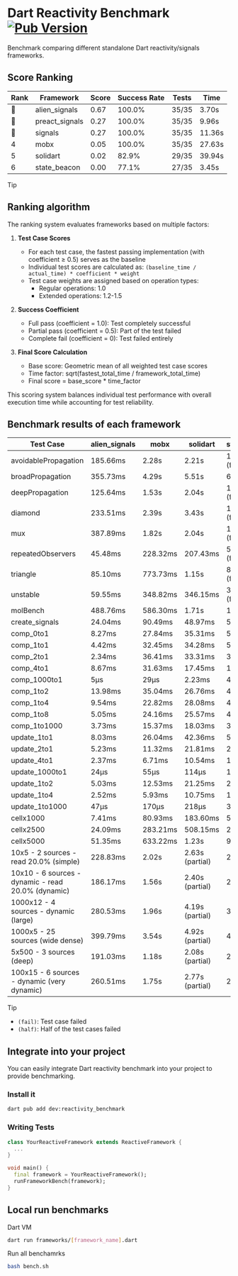 # Dart Reactivity Benchmark [![Pub Version](https://img.shields.io/pub/v/reactivity_benchmark)](https://pub.dev/packages/reactivity_benchmark)

Benchmark comparing different standalone Dart reactivity/signals frameworks.

## Score Ranking

<!-- ranking start -->
| Rank | Framework | Score | Success Rate | Tests | Time |
|------|-----------|-------|--------------|-------|------|
| 🥇 | alien_signals | 0.67 | 100.0% | 35/35 | 3.70s |
| 🥈 | preact_signals | 0.27 | 100.0% | 35/35 | 9.96s |
| 🥉 | signals | 0.27 | 100.0% | 35/35 | 11.36s |
| 4 | mobx | 0.05 | 100.0% | 35/35 | 27.63s |
| 5 | solidart | 0.02 | 82.9% | 29/35 | 39.94s |
| 6 | state_beacon | 0.00 | 77.1% | 27/35 | 3.45s |

<!-- ranking end -->

> [!TIP]
> ## Ranking algorithm
>
> The ranking system evaluates frameworks based on multiple factors:
>
> 1. **Test Case Scores**
>    - For each test case, the fastest passing implementation (with coefficient ≥ 0.5) serves as the baseline
>    - Individual test scores are calculated as: `(baseline_time / actual_time) * coefficient * weight`
>    - Test case weights are assigned based on operation types:
>      - Regular operations: 1.0
>      - Extended operations: 1.2-1.5
>
> 2. **Success Coefficient**
>    - Full pass (coefficient = 1.0): Test completely successful
>    - Partial pass (coefficient = 0.5): Part of the test failed
>    - Complete fail (coefficient = 0): Test failed entirely
>
> 3. **Final Score Calculation**
>    - Base score: Geometric mean of all weighted test case scores
>    - Time factor: sqrt(fastest_total_time / framework_total_time)
>    - Final score = base_score * time_factor
>
> This scoring system balances individual test performance with overall execution time while accounting for test reliability.

## Benchmark results of each framework

<!-- test-case start -->
| Test Case | alien_signals | mobx | solidart | state_beacon | preact_signals | signals |
|---|---|---|---|---|---|---|
| avoidablePropagation | 185.66ms | 2.28s | 2.21s | 151.50ms (fail) | 206.81ms | 213.45ms |
| broadPropagation | 355.73ms | 4.29s | 5.51s | 6.19ms (fail) | 454.27ms | 463.03ms |
| deepPropagation | 125.64ms | 1.53s | 2.04s | 143.19ms (fail) | 176.36ms | 179.40ms |
| diamond | 233.51ms | 2.39s | 3.43s | 188.14ms (fail) | 278.74ms | 296.61ms |
| mux | 387.89ms | 1.82s | 2.04s | 191.29ms (fail) | 383.16ms | 408.84ms |
| repeatedObservers | 45.48ms | 228.32ms | 207.43ms | 53.27ms (fail) | 38.69ms | 46.99ms |
| triangle | 85.10ms | 773.73ms | 1.15s | 85.31ms (fail) | 98.95ms | 101.01ms |
| unstable | 59.55ms | 348.82ms | 346.15ms | 339.13ms (fail) | 70.51ms | 75.08ms |
| molBench | 488.76ms | 586.30ms | 1.71s | 1.16ms | 491.27ms | 488.55ms |
| create_signals | 24.04ms | 90.49ms | 48.97ms | 59.72ms | 4.63ms | 25.36ms |
| comp_0to1 | 8.27ms | 27.84ms | 35.31ms | 53.81ms | 17.98ms | 12.32ms |
| comp_1to1 | 4.42ms | 32.45ms | 34.28ms | 54.92ms | 11.57ms | 18.84ms |
| comp_2to1 | 2.34ms | 36.41ms | 33.31ms | 36.35ms | 17.16ms | 13.34ms |
| comp_4to1 | 8.67ms | 31.63ms | 17.45ms | 16.66ms | 8.74ms | 1.96ms |
| comp_1000to1 | 5μs | 29μs | 2.23ms | 43μs | 7μs | 6μs |
| comp_1to2 | 13.98ms | 35.04ms | 26.76ms | 45.63ms | 16.82ms | 20.60ms |
| comp_1to4 | 9.54ms | 22.82ms | 28.08ms | 44.55ms | 28.04ms | 12.25ms |
| comp_1to8 | 5.05ms | 24.16ms | 25.57ms | 44.18ms | 7.37ms | 7.25ms |
| comp_1to1000 | 3.73ms | 15.37ms | 18.03ms | 39.32ms | 6.49ms | 4.56ms |
| update_1to1 | 8.03ms | 26.04ms | 42.36ms | 5.73ms | 8.20ms | 9.28ms |
| update_2to1 | 5.23ms | 11.32ms | 21.81ms | 2.91ms | 4.05ms | 4.59ms |
| update_4to1 | 2.37ms | 6.71ms | 10.54ms | 1.48ms | 2.08ms | 2.33ms |
| update_1000to1 | 24μs | 55μs | 114μs | 15μs | 20μs | 22μs |
| update_1to2 | 5.03ms | 12.53ms | 21.25ms | 2.94ms | 4.12ms | 4.91ms |
| update_1to4 | 2.52ms | 5.93ms | 10.75ms | 1.48ms | 2.15ms | 2.33ms |
| update_1to1000 | 47μs | 170μs | 218μs | 388μs | 843μs | 44μs |
| cellx1000 | 7.41ms | 80.93ms | 183.60ms | 5.71ms | 9.64ms | 9.57ms |
| cellx2500 | 24.09ms | 283.21ms | 508.15ms | 29.44ms | 26.47ms | 31.70ms |
| cellx5000 | 51.35ms | 633.22ms | 1.23s | 90.84ms | 80.66ms | 66.84ms |
| 10x5 - 2 sources - read 20.0% (simple) | 228.83ms | 2.02s | 2.63s (partial) | 244.12ms | 450.49ms | 542.81ms |
| 10x10 - 6 sources - dynamic - read 20.0% (dynamic) | 186.17ms | 1.56s | 2.40s (partial) | 205.24ms | 271.00ms | 279.63ms |
| 1000x12 - 4 sources - dynamic (large) | 280.53ms | 1.96s | 4.19s (partial) | 344.32ms | 3.51s | 3.89s |
| 1000x5 - 25 sources (wide dense) | 399.79ms | 3.54s | 4.92s (partial) | 498.11ms | 2.58s | 3.42s |
| 5x500 - 3 sources (deep) | 191.03ms | 1.18s | 2.08s (partial) | 206.29ms | 234.41ms | 229.26ms |
| 100x15 - 6 sources - dynamic (very dynamic) | 260.51ms | 1.75s | 2.77s (partial) | 257.55ms | 454.81ms | 480.39ms |

<!-- test-case end -->

> [!TIP]
> - `(fail)`: Test case failed
> - `(half)`: Half of the test cases failed

## Integrate into your project

You can easily integrate Dart reactivity benchmark into your project to provide benchmarking.

### Install it

```bash
dart pub add dev:reactivity_benchmark
```

### Writing Tests

```dart
class YourReactiveFramework extends ReactiveFramework {
  ...
}

void main() {
  final framework = YourReactiveFramework();
  runFrameworkBench(framework);
}
```

## Local run benchmarks

Dart VM
```bash
dart run frameworks/[framework_name].dart
```

Run all benchamrks
```bash
bash bench.sh
```
